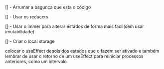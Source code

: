 [] - Arrumar a bagunça que esta o código

[] - Usar os reducers

[] - Usar o immer para alterar estados de forma mais facil(sem usar imutabilidade)

[] - Criar o local storage


colocar o useEffect depois dos estados que o fazem ser ativado e também lembrar de usar o retorno de um useEffect para reiniciar processos anteriores, como um intervalo